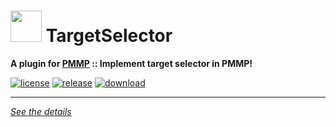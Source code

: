 # <img src="https://rawgit.com/PresentKim/SVG-files/master/plugin-icons/targetselector.svg" height="50" width="50"> TargetSelector  
__A plugin for [PMMP](https://pmmp.io) :: Implement target selector in PMMP!__  
  
[![license](https://img.shields.io/github/license/Blugin/TargetSelector-PMMP.svg?label=License)](./LICENSE)
[![release](https://img.shields.io/github/release/Blugin/TargetSelector-PMMP.svg?label=Release)](../../releases/latest)
[![download](https://img.shields.io/github/downloads/Blugin/TargetSelector-PMMP/total.svg?label=Download)](../../releases/latest)
  
*****
  
[*See the details*](../../wiki)  

